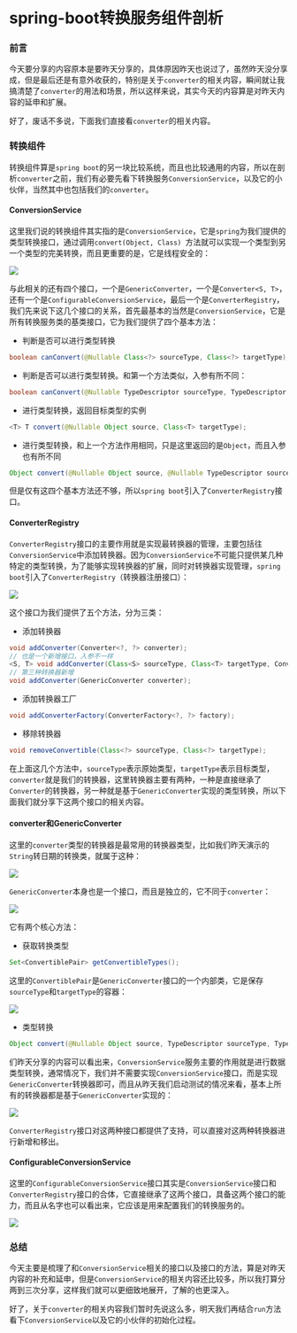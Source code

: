# spring-boot转换服务组件剖析

### 前言

今天要分享的内容原本是要昨天分享的，具体原因昨天也说过了，虽然昨天没分享成，但是最后还是有意外收获的，特别是关于`converter`的相关内容，瞬间就让我搞清楚了`converter`的用法和场景，所以这样来说，其实今天的内容算是对昨天内容的延申和扩展。

好了，废话不多说，下面我们直接看`converter`的相关内容。

### 转换组件

转换组件算是`spring boot`的另一块比较系统，而且也比较通用的内容，所以在剖析`converter`之前，我们有必要先看下转换服务`ConversionService`，以及它的小伙伴，当然其中也包括我们的`converter`。

#### ConversionService

这里我们说的转换组件其实指的是`ConversionService`，它是`spring`为我们提供的类型转换接口，通过调用`convert(Object, Class) `方法就可以实现一个类型到另一个类型的完美转换，而且更重要的是，它是线程安全的：

![](
https://syske-pic-bed.oss-cn-hangzhou.aliyuncs.com/imgs/images/20210916131632.png)

与此相关的还有四个接口，一个是`GenericConverter`，一个是`Converter<S, T>`，还有一个是`ConfigurableConversionService`，最后一个是`ConverterRegistry`，我们先来说下这几个接口的关系，首先最基本的当然是`ConversionService`，它是所有转换服务类的基类接口，它为我们提供了四个基本方法：

- 判断是否可以进行类型转换

```java
boolean canConvert(@Nullable Class<?> sourceType, Class<?> targetType);
```

- 判断是否可以进行类型转换。和第一个方法类似，入参有所不同：

```java
boolean canConvert(@Nullable TypeDescriptor sourceType, TypeDescriptor targetType);
```

- 进行类型转换，返回目标类型的实例

```java
<T> T convert(@Nullable Object source, Class<T> targetType);
```

- 进行类型转换，和上一个方法作用相同，只是这里返回的是`Object`，而且入参也有所不同

```java
Object convert(@Nullable Object source, @Nullable TypeDescriptor sourceType, TypeDescriptor targetType);
```

但是仅有这四个基本方法还不够，所以`spring boot`引入了`ConverterRegistry`接口。

#### ConverterRegistry

`ConverterRegistry`接口的主要作用就是实现最转换器的管理，主要包括往`ConversionService`中添加转换器。因为`ConversionService`不可能只提供某几种特定的类型转换，为了能够实现转换器的扩展，同时对转换器实现管理，`spring boot`引入了`ConverterRegistry`（转换器注册接口）：

![](
https://syske-pic-bed.oss-cn-hangzhou.aliyuncs.com/imgs/images/20210917131258.png)

这个接口为我们提供了五个方法，分为三类：

- 添加转换器

```java
void addConverter(Converter<?, ?> converter);
// 也是一个新增接口，入参不一样
<S, T> void addConverter(Class<S> sourceType, Class<T> targetType, Converter<? super S, ? extends T> converter);
// 第三种转换器新增
void addConverter(GenericConverter converter);
```

- 添加转换器工厂

```java
void addConverterFactory(ConverterFactory<?, ?> factory);
```

- 移除转换器

```java
void removeConvertible(Class<?> sourceType, Class<?> targetType);
```

在上面这几个方法中，`sourceType`表示原始类型，`targetType`表示目标类型，`converter`就是我们的转换器，这里转换器主要有两种，一种是直接继承了`Converter`的转换器，另一种就是基于`GenericConverter`实现的类型转换，所以下面我们就分享下这两个接口的相关内容。

#### converter和GenericConverter

这里的`converter`类型的转换器是最常用的转换器类型，比如我们昨天演示的`String`转日期的转换类，就属于这种：

![](
https://syske-pic-bed.oss-cn-hangzhou.aliyuncs.com/imgs/blog/20210917085230.png)

`GenericConverter`本身也是一个接口，而且是独立的，它不同于`converter`：

![](
https://syske-pic-bed.oss-cn-hangzhou.aliyuncs.com/imgs/images/20210917132445.png)

它有两个核心方法：

- 获取转换类型

```java
Set<ConvertiblePair> getConvertibleTypes();
```

这里的`ConvertiblePair`是`GenericConverter`接口的一个内部类，它是保存`sourceType`和`targetType`的容器：

![](
https://syske-pic-bed.oss-cn-hangzhou.aliyuncs.com/imgs/blog/20210917090318.png)

- 类型转换

```java
Object convert(@Nullable Object source, TypeDescriptor sourceType, TypeDescriptor targetType);
```

们昨天分享的内容可以看出来，`ConversionService`服务主要的作用就是进行数据类型转换，通常情况下，我们并不需要实现`ConversionService`接口，而是实现`GenericConverter`转换器即可，而且从昨天我们启动测试的情况来看，基本上所有的转换器都是基于`GenericConverter`实现的：

![](
https://syske-pic-bed.oss-cn-hangzhou.aliyuncs.com/imgs/20210916225158.png)

`ConverterRegistry`接口对这两种接口都提供了支持，可以直接对这两种转换器进行新增和移出。

#### ConfigurableConversionService

这里的`ConfigurableConversionService`接口其实是`ConversionService`接口和`ConverterRegistry`接口的合体，它直接继承了这两个接口，具备这两个接口的能力，而且从名字也可以看出来，它应该是用来配置我们的转换服务的。

![](
https://syske-pic-bed.oss-cn-hangzhou.aliyuncs.com/imgs/blog/20210917212239.png)

### 总结

今天主要是梳理了和`ConversionService`相关的接口以及接口的方法，算是对昨天内容的补充和延申，但是`ConversionService`的相关内容还比较多，所以我打算分两到三次分享，这样我们就可以更细致地展开，了解的也更深入。

好了，关于`converter`的相关内容我们暂时先说这么多，明天我们再结合`run`方法看下`ConversionService`以及它的小伙伴的初始化过程。
